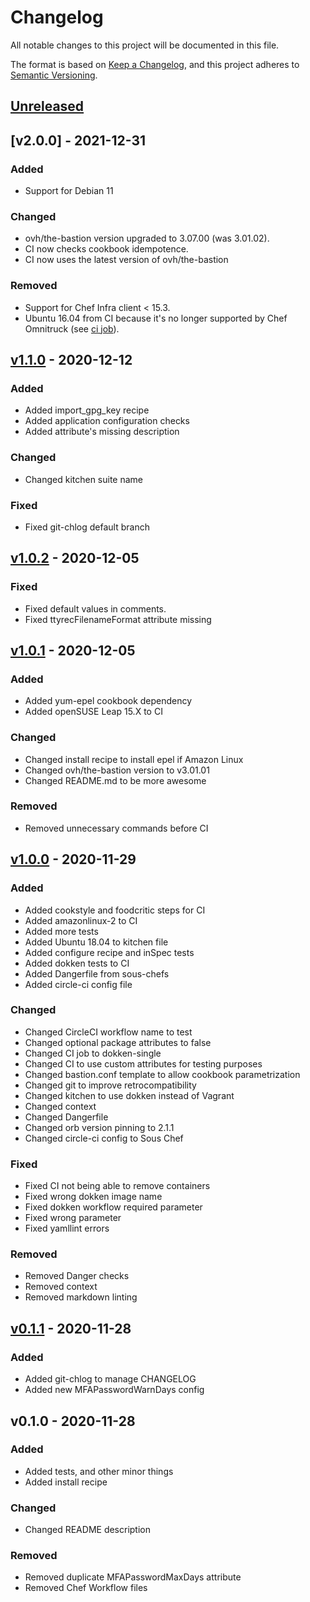# Changelog
All notable changes to this project will be documented in this file.

The format is based on [Keep a Changelog](https://keepachangelog.com/en/1.0.0/),
and this project adheres to [Semantic Versioning](https://semver.org/spec/v2.0.0.html).

<a name="unreleased"></a>
## [Unreleased]

<a name="v2.0.0"></a>
## [v2.0.0] - 2021-12-31

### Added
- Support for Debian 11

### Changed
- ovh/the-bastion version upgraded to 3.07.00 (was 3.01.02).
- CI now checks cookbook idempotence.
- CI now uses the latest version of ovh/the-bastion

### Removed
- Support for Chef Infra client < 15.3.
- Ubuntu 16.04 from CI because it's no longer supported by Chef Omnitruck (see [ci job](https://app.circleci.com/pipelines/github/axl89/ovh_the_bastion/46/workflows/21982cdf-84e8-4f62-98d6-506746cfc7b7/jobs/143)).

<a name="v1.1.0"></a>
## [v1.1.0] - 2020-12-12
### Added
- Added import_gpg_key recipe
- Added application configuration checks
- Added attribute's missing description

### Changed
- Changed kitchen suite name

### Fixed
- Fixed git-chlog default branch


<a name="v1.0.2"></a>
## [v1.0.2] - 2020-12-05
### Fixed
- Fixed default values in comments.
- Fixed ttyrecFilenameFormat attribute missing


<a name="v1.0.1"></a>
## [v1.0.1] - 2020-12-05
### Added
- Added yum-epel cookbook dependency
- Added openSUSE Leap 15.X to CI

### Changed
- Changed install recipe to install epel if Amazon Linux
- Changed ovh/the-bastion version to v3.01.01
- Changed README.md to be more awesome

### Removed
- Removed unnecessary commands before CI


<a name="v1.0.0"></a>
## [v1.0.0] - 2020-11-29
### Added
- Added cookstyle and foodcritic steps for CI
- Added amazonlinux-2 to CI
- Added more tests
- Added Ubuntu 18.04 to kitchen file
- Added configure recipe and inSpec tests
- Added dokken tests to CI
- Added Dangerfile from sous-chefs
- Added circle-ci config file

### Changed
- Changed CircleCI workflow name to test
- Changed optional package attributes to false
- Changed CI job to dokken-single
- Changed CI to use custom attributes for testing purposes
- Changed bastion.conf template to allow cookbook parametrization
- Changed git to improve retrocompatibility
- Changed kitchen to use dokken instead of Vagrant
- Changed context
- Changed Dangerfile
- Changed orb version pinning to 2.1.1
- Changed circle-ci config to Sous Chef

### Fixed
- Fixed CI not being able to remove containers
- Fixed wrong dokken image name
- Fixed dokken workflow required parameter
- Fixed wrong parameter
- Fixed yamllint errors

### Removed
- Removed Danger checks
- Removed context
- Removed markdown linting


<a name="v0.1.1"></a>
## [v0.1.1] - 2020-11-28
### Added
- Added git-chlog to manage CHANGELOG
- Added new MFAPasswordWarnDays config


<a name="v0.1.0"></a>
## v0.1.0 - 2020-11-28
### Added
- Added tests, and other minor things
- Added install recipe

### Changed
- Changed README description

### Removed
- Removed duplicate MFAPasswordMaxDays attribute
- Removed Chef Workflow files


[Unreleased]: https://github.com/axl89/ovh_the_bastion/compare/v2.0.0...main
[v1.1.0]: https://github.com/axl89/ovh_the_bastion/compare/v1.1.0...v2.0.0
[v1.1.0]: https://github.com/axl89/ovh_the_bastion/compare/v1.0.2...v1.1.0
[v1.0.2]: https://github.com/axl89/ovh_the_bastion/compare/v1.0.1...v1.0.2
[v1.0.1]: https://github.com/axl89/ovh_the_bastion/compare/v1.0.0...v1.0.1
[v1.0.0]: https://github.com/axl89/ovh_the_bastion/compare/v0.1.1...v1.0.0
[v0.1.1]: https://github.com/axl89/ovh_the_bastion/compare/v0.1.0...v0.1.1
